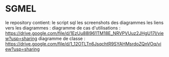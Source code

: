 # SGMEL
le repository contient: 
le script sql
les screenshots des diagrammes
les liens vers les diagrammes :
diagramme de cas d'utilisations : https://drive.google.com/file/d/1EzUu88l961TM18E_NRVPVUuz2JHgU17l/view?usp=sharing
diagramme de classe : https://drive.google.com/file/d/1_12OTLTn6JsqchtR9SYAHMsrdoZQnVOq/view?usp=sharing
